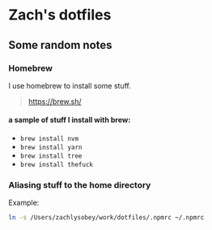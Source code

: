 # Zach's dotfiles

## Some random notes

### Homebrew

I use homebrew to install some stuff.

> https://brew.sh/

#### a sample of stuff I install with brew:

-   `brew install nvm`
-   `brew install yarn`
-   `brew install tree`
-   `brew install thefuck`

### Aliasing stuff to the home directory

Example:

```sh
ln -s /Users/zachlysobey/work/dotfiles/.npmrc ~/.npmrc
```
